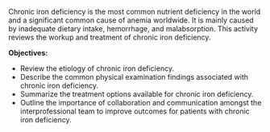 Chronic iron deficiency is the most common nutrient deficiency in the world and a significant common cause of anemia worldwide. It is mainly caused by inadequate dietary intake, hemorrhage, and malabsorption. This activity reviews the workup and treatment of chronic iron deficiency.

**Objectives:**
- Review the etiology of chronic iron deficiency.
- Describe the common physical examination findings associated with chronic iron deficiency.
- Summarize the treatment options available for chronic iron deficiency.
- Outline the importance of collaboration and communication amongst the interprofessional team to improve outcomes for patients with chronic iron deficiency.